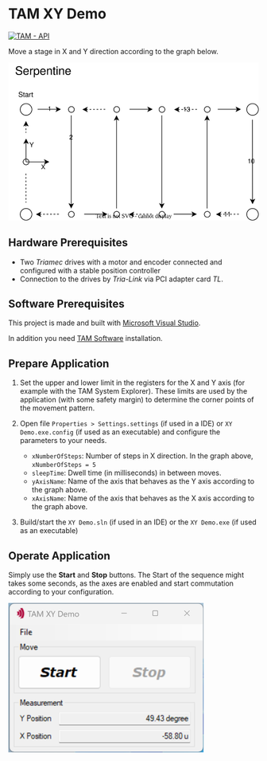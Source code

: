 # TAM XY Demo

[![TAM - API](https://img.shields.io/static/v1?label=TAM&message=API&color=b51839)](https://www.triamec.com/en/tam-api.html)

Move a stage in X and Y direction according to the graph below.

![TAM XY Demo](./doc/XY-Demo.drawio.txt.drawio.svg)

## Hardware Prerequisites

- Two *Triamec* drives with a motor and encoder connected and configured with a stable position controller
- Connection to the drives by *Tria-Link* via PCI adapter card *TL*.

## Software Prerequisites

This project is made and built with [Microsoft Visual Studio](https://visualstudio.microsoft.com/en/).

In addition you need [TAM Software](https://www.triamec.com/en/tam-software-support.html) installation.

## Prepare Application

1. Set the upper and lower limit in the registers for the X and Y axis (for example with the TAM System Explorer). These limits are used by the application (with some safety margin) to determine the corner points of the movement pattern.
2. Open file `Properties > Settings.settings` (if used in a IDE) or `XY Demo.exe.config` (if used as an executable) and configure the parameters to your needs.

    - `xNumberOfSteps`: Number of steps in X direction. In the graph above, `xNumberOfSteps = 5`
    - `sleepTime`: Dwell time (in milliseconds) in between moves.
    - `yAxisName`: Name of the axis that behaves as the Y axis according to the graph above.
    - `xAxisName`: Name of the axis that behaves as the X axis according to the graph above.

1. Build/start the `XY Demo.sln` (if used in an IDE) or the `XY Demo.exe` (if used as an executable)

## Operate Application

Simply use the **Start** and **Stop** buttons. The Start of the sequence might takes some seconds, as the axes are enabled and start commutation according to your configuration.

![TAM XY Demo](./doc/Screenshot.png)
